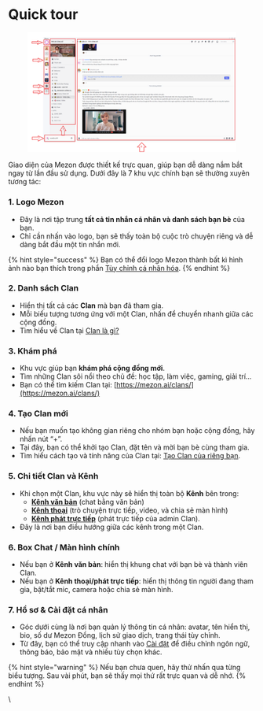 # Quick tour

<figure><img src="../.gitbook/assets/unknown (5).png" alt=""><figcaption></figcaption></figure>

Giao diện của Mezon được thiết kế trực quan, giúp bạn dễ dàng nắm bắt ngay từ lần đầu sử dụng. Dưới đây là 7 khu vực chính bạn sẽ thường xuyên tương tác:

### **1. Logo Mezon**

* Đây là nơi tập trung **tất cả tin nhắn cá nhân và danh sách bạn bè** của bạn.
* Chỉ cần nhấn vào logo, bạn sẽ thấy toàn bộ cuộc trò chuyện riêng và dễ dàng bắt đầu một tin nhắn mới.

{% hint style="success" %}
Bạn có thể đổi logo Mezon thành bất kì hình ảnh nào bạn thích trong phần [Tùy chỉnh cá nhân hóa](tuy-chinh-ca-nhan-hoa.md).
{% endhint %}

### **2. Danh sách Clan**

* Hiển thị tất cả các **Clan** mà bạn đã tham gia.
* Mỗi biểu tượng tương ứng với một Clan, nhấn để chuyển nhanh giữa các cộng đồng.
* Tìm hiểu về Clan tại [Clan là gì?](../clan/clan-la-gi.md)

### 3. Khám phá

* Khu vực giúp bạn **khám phá cộng đồng mới**.
* Tìm những Clan sôi nổi theo chủ đề: học tập, làm việc, gaming, giải trí…
* Bạn có thể tìm kiếm Clan tại: [https://mezon.ai/clans/](https://mezon.ai/clans/)

### 4. Tạo Clan mới

* Nếu bạn muốn tạo không gian riêng cho nhóm bạn hoặc cộng đồng, hãy nhấn nút “+”.
* Tại đây, bạn có thể khởi tạo Clan, đặt tên và mời bạn bè cùng tham gia.
* Tìm hiểu cách tạo và tính năng của Clan tại: [Tạo Clan của riêng bạn](../clan/tao-clan-cua-rieng-ban/).

### **5. Chi tiết Clan và Kênh**

* Khi chọn một Clan, khu vực này sẽ hiển thị toàn bộ **Kênh** bên trong:
  * [**Kênh văn bản**](../clan/tao-clan-cua-rieng-ban/quan-ly-clan/cau-truc-clan/kenh-trong-clan/kenh-van-ban/) (chat bằng văn bản)
  * [**Kênh thoại**](../clan/tao-clan-cua-rieng-ban/quan-ly-clan/cau-truc-clan/kenh-trong-clan/kenh-thoai.md) (trò chuyện trực tiếp, video, và chia sẻ màn hình)
  * [**Kênh phát trực tiếp**](../bots-and-apps/kham-pha-bots-apps.md) (phát trực tiếp của admin Clan).
* Đây là nơi bạn điều hướng giữa các kênh trong một Clan.

### 6. Box Chat / Màn hình chính

* Nếu bạn ở **Kênh văn bản**: hiển thị khung chat với bạn bè và thành viên Clan.
* Nếu bạn ở **Kênh thoại/phát trực tiếp**: hiển thị thông tin người đang tham gia, bật/tắt mic, camera hoặc chia sẻ màn hình.

### 7. Hồ sơ & Cài đặt cá nhân

* Góc dưới cùng là nơi bạn quản lý thông tin cá nhân: avatar, tên hiển thị, bio, số dư Mezon Đồng, lịch sử giao dịch, trang thái tùy chỉnh.
* Từ đây, bạn có thể truy cập nhanh vào [Cài đặt](tuy-chinh-ca-nhan-hoa.md) để điều chỉnh ngôn ngữ, thông báo, bảo mật và nhiều tùy chọn khác.

{% hint style="warning" %}
Nếu bạn chưa quen, hãy thử nhấn qua từng biểu tượng. Sau vài phút, bạn sẽ thấy mọi thứ rất trực quan và dễ nhớ.
{% endhint %}

\
